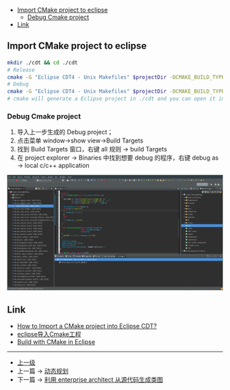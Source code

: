 <!-- Eclipse IDE -->

<!-- @import "[TOC]" {cmd="toc" depthFrom=1 depthTo=6 orderedList=false} -->
<!-- code_chunk_output -->

- [Import CMake project to eclipse](#import-cmake-project-to-eclipse)
  - [Debug Cmake project](#debug-cmake-project)
- [Link](#link)

<!-- /code_chunk_output -->

## Import CMake project to eclipse
```sh
mkdir ./cdt && cd ./cdt
# Release
cmake -G "Eclipse CDT4 - Unix Makefiles" $projectDir -DCMAKE_BUILD_TYPE:STRING=Release
# Debug
cmake -G "Eclipse CDT4 - Unix Makefiles" $projectDir -DCMAKE_BUILD_TYPE:STRING=Debug
# cmake will generate a Eclipse project in ./cdt and you can open it in Eclipse.
```

### Debug Cmake project
1. 导入上一步生成的 Debug project；
2. 点击菜单 window->show view->Build Targets
3. 找到 Build Targets 窗口，右键 all 规则 -> build Targets
4. 在 project explorer -> Binaries 中找到想要 debug 的程序，右键 debug as -> local c/c++ application  

![](../images/eclipse_201811262342_1.png)

## Link
* [How to Import a CMake project into Eclipse CDT?](https://www.systutorials.com/241292/how-to-import-a-cmake-project-into-eclipse-cdt/)
* [eclipse导入Cmake工程](https://blog.csdn.net/sean_8180/article/details/80676261)
* [Build with CMake in Eclipse](http://johnnado.com/use-cmake-with-eclipse/)


---
- [上一级](README.md)
- 上一篇 -> [动态规划](dynamicProgramming.md)
- 下一篇 -> [利用 enterprise architect 从源代码生成类图](enterpriseArchitectClassView.md)
